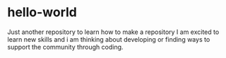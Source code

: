 # hello-world
Just another repository to learn how to make a repository
I am excited to learn new skills and i am thinking about developing or finding ways to support the community through coding. 
